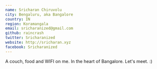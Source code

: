 ```yaml
---
name: Sricharan Chiruvolu
city: Bengaluru, aka Bangalore
country: IN
region: Koramangala
email: sricharanized@gmail.com
github: raincrash
twitter: Sricharanized
website: http://sricharan.xyz
facebook: Sricharanized
---
```


A couch, food and WIFI on me. In the heart of Bangalore. Let's meet. :)
